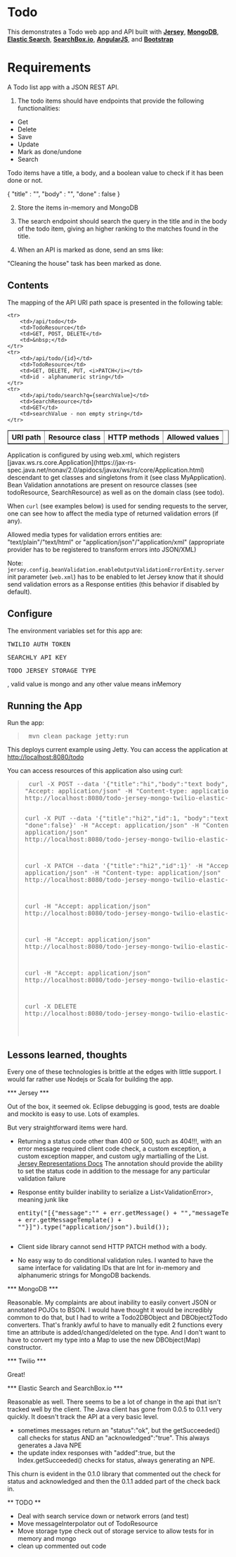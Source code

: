 # Todo

This demonstrates a Todo web app and API built with [**Jersey**](https://jersey.java.net/), [**MongoDB**](http://mongodb.org), [**Elastic Search**](http://www.elasticsearch.org/), [**SearchBox.io**](http://www.searchbox.io/), [**AngularJS**](http://angularjs.org), and [**Bootstrap**](http://twitter.github.com/bootstrap)

# Requirements

A Todo list app with a JSON REST API.

1) The todo items should have endpoints that provide the following functionalities:

- Get
- Delete
- Save
- Update
- Mark as done/undone
- Search 

Todo items have a title, a body, and a boolean value to check if it has been done or not.

{
    "title" : "",
    "body" : "",
    "done" : false
}

2) Store the items in-memory and MongoDB

3) The search endpoint should search the query in the title and in the body of the todo item, giving an higher ranking to the matches found in the title.

4) When an API is marked as done, send an sms like: 

"Cleaning the house" task has been marked as done.

## Contents

The mapping of the API URI path space is presented in the following table:

<table border="1">
    <tr>
        <th>URI path</th>
        <th>Resource class</th>
        <th>HTTP methods</th>
        <th>Allowed values</th>
    </tr>

    <tr>
        <td>/api/todo</td>
        <td>TodoResource</td>
        <td>GET, POST, DELETE</td>
        <td>&nbsp;</td>
    </tr>
    <tr>
        <td>/api/todo/{id}</td>
        <td>TodoResource</td>
        <td>GET, DELETE, PUT, <i>PATCH</i></td>
        <td>id - alphanumeric string</td>
    </tr>
    <tr>
        <td>/api/todo/search?q={searchValue}</td>
        <td>SearchResource</td>
        <td>GET</td>
        <td>searchValue - non empty string</td>
    </tr>
</table>

Application is configured by using web.xml, which registers
[javax.ws.rs.core.Application](https://jax-rs-
spec.java.net/nonav/2.0/apidocs/javax/ws/rs/core/Application.html) descendant
to get classes and singletons from it (see class MyApplication). Bean
Validation annotations are present on resource classes (see todoResource,
SearchResource) as well as on the domain class (see todo).

When `curl` (see examples below) is used for sending requests to the server,
one can see how to affect the media type of returned validation errors (if
any).

Allowed media types for validation errors entities are:
"text/plain"/"text/html" or "application/json"/"application/xml" (appropriate
provider has to be registered to transform errors into JSON/XML)

Note: `jersey.config.beanValidation.enableOutputValidationErrorEntity.server`
init parameter (`web.xml`) has to be enabled to let Jersey know that it should
send validation errors as a Response entities (this behavior if disabled by
default).

## Configure

The environment variables set for this app are:
<pre>TWILIO_AUTH_TOKEN</pre>
<pre>SEARCHLY_API_KEY</pre>
<pre>TODO_JERSEY_STORAGE_TYPE</pre>, valid value is mongo and any other value means inMemory

## Running the App

Run the app:

<blockquote><pre> mvn clean package jetty:run</pre></blockquote>

This deploys current example using Jetty. You can access the application at
[http://localhost:8080/todo](http://localhost:8080/todo-jersey-mongo-twilio-elastic-search)

You can access resources of this application also using curl:

<blockquote><pre> curl -X POST --data '{"title":"hi","body":"text body", "done":false}' -H
"Accept: application/json" -H "Content-type: application/json"
http://localhost:8080/todo-jersey-mongo-twilio-elastic-search/api/todo

curl -X PUT --data
'{"title":"hi2","id":1, "body":"text body", "done":false}' -H "Accept: application/json" -H "Content-type: application/json" http://localhost:8080/todo-jersey-mongo-twilio-elastic-search/api/todo/1

curl -X PATCH --data '{"title":"hi2","id":1}' -H "Accept: application/json" -H "Content-type: application/json" http://localhost:8080/todo-jersey-mongo-twilio-elastic-search/api/todo/1

curl -H "Accept: application/json" http://localhost:8080/todo-jersey-mongo-twilio-elastic-search/api/todo

curl -H "Accept: application/json" http://localhost:8080/todo-jersey-mongo-twilio-elastic-search/api/todo/search?q=hi

curl -H "Accept: application/json" http://localhost:8080/todo-jersey-mongo-twilio-elastic-search/api/todo/search?q=*er*

curl -X DELETE http://localhost:8080/todo-jersey-mongo-twilio-elastic-search/api/todo/1

</pre></blockquote>

## Lessons learned, thoughts

Every one of these technologies is brittle at the edges with little support.  I would far rather use Nodejs or Scala for building the app.

*** Jersey ***

Out of the box, it seemed ok.  Eclipse debugging is good, tests are doable and mockito is easy to use.  Lots of examples.

But very straightforward items were hard.  

- Returning a status code other than 400 or 500, such as 404!!!, with an error message required client code check, a custom exception, a custom exception mapper, and custom ugly martialling of the List<ValidationError>.  [Jersey Representations Docs](https://jersey.java.net/documentation/latest/representations.html#d0e5155) The annotation should provide the ability to set the status code in addition to the message for any particular validation failure

- Response entity builder inability to serialize a List&lt;ValidationError&gt;, meaning junk like <pre>entity("[{\"message\":\"" + err.getMessage() + "\",\"messageTemplate\":\"" + err.getMessageTemplate() + "\"}]").type("application/json").build());
</pre>

- Client side library cannot send HTTP PATCH method with a body.

- No easy way to do conditional validation rules.  I wanted to have the same interface for validating IDs that are Int for in-memory and alphanumeric strings for MongoDB backends.

*** MongoDB ***

Reasonable.  My complaints are about inability to easily convert JSON or annotated POJOs to BSON.  I would have thought it would be incredibly common to do that, but I had to write a Todo2DBObject and DBObject2Todo converters.  That's frankly awful to have to manually edit 2 functions every time an attribute is added/changed/deleted on the type.  And I don't want to have to convert my type into a Map to use the new DBObject(Map) constructor.

*** Twilio ***

Great!

*** Elastic Search and SearchBox.io ***

Reasonable as well.  There seems to be a lot of change in the api that isn't tracked well by the client.  The Java client has gone from 0.0.5 to 0.1.1 very quickly.  It doesn't track the API at a very basic level.  

- sometimes messages return an "status":"ok", but the getSucceeded() call checks for status AND an "acknowledged":"true".  This always generates a Java NPE
- the update index responses with "added":true, but the Index.getSucceeded() checks for status, always generating an NPE.

This churn is evident in the 0.1.0 library that commented out the check for status and acknowledged and then the 0.1.1 added part of the check back in.

** TODO **

- Deal with search service down or network errors (and test)
- Move messageInterpolator out of TodoResource
- Move storage type check out of storage service to allow tests for in memory and mongo
- clean up commented out code

